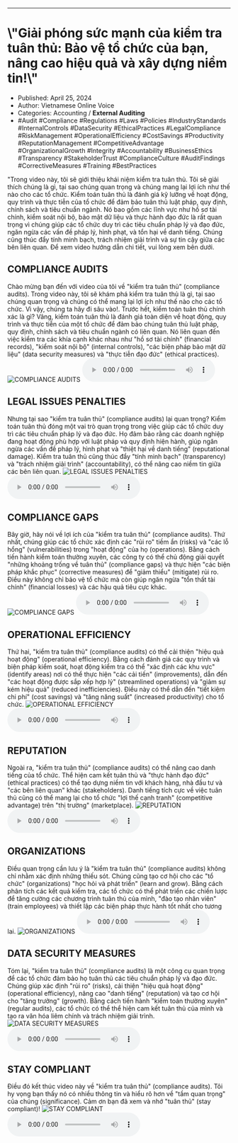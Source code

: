 
---

# \\"Giải phóng sức mạnh của kiểm tra tuân thủ: Bảo vệ tổ chức của bạn, nâng cao hiệu quả và xây dựng niềm tin!\\\"

- Published: April 25, 2024
- Author: Vietnamese Online Voice
- Categories: Accounting / **External Auditing**
- #Audit #Compliance #Regulations #Laws #Policies #IndustryStandards #InternalControls #DataSecurity #EthicalPractices #LegalCompliance #RiskManagement #OperationalEfficiency #CostSavings #Productivity #ReputationManagement #CompetitiveAdvantage #OrganizationalGrowth #Integrity #Accountability #BusinessEthics #Transparency #StakeholderTrust #ComplianceCulture #AuditFindings #CorrectiveMeasures #Training #BestPractices

"Trong video này, tôi sẽ giới thiệu khái niệm kiểm tra tuân thủ. Tôi sẽ giải thích chúng là gì, tại sao chúng quan trọng và chúng mang lại lợi ích như thế nào cho các tổ chức. Kiểm toán tuân thủ là đánh giá kỹ lưỡng về hoạt động, quy trình và thực tiễn của tổ chức để đảm bảo tuân thủ luật pháp, quy định, chính sách và tiêu chuẩn ngành. Nó bao gồm các lĩnh vực như hồ sơ tài chính, kiểm soát nội bộ, bảo mật dữ liệu và thực hành đạo đức là rất quan trọng vì chúng giúp các tổ chức duy trì các tiêu chuẩn pháp lý và đạo đức, ngăn ngừa các vấn đề pháp lý, hình phạt, và tổn hại về danh tiếng. Chúng cũng thúc đẩy tính minh bạch, trách nhiệm giải trình và sự tin cậy giữa các bên liên quan. Để xem video hướng dẫn chi tiết, vui lòng xem bên dưới.


## COMPLIANCE AUDITS

Chào mừng bạn đến với video của tôi về "kiểm tra tuân thủ" (compliance audits). Trong video này, tôi sẽ khám phá kiểm tra tuân thủ là gì, tại sao chúng quan trọng và chúng có thể mang lại lợi ích như thế nào cho các tổ chức. Vì vậy, chúng ta hãy đi sâu vào!. Trước hết, kiểm toán tuân thủ chính xác là gì? Vâng, kiểm toán tuân thủ là đánh giá toàn diện về hoạt động, quy trình và thực tiễn của một tổ chức để đảm bảo chúng tuân thủ luật pháp, quy định, chính sách và tiêu chuẩn ngành có liên quan. Nó liên quan đến việc kiểm tra các khía cạnh khác nhau như "hồ sơ tài chính" (financial records), "kiểm soát nội bộ" (internal controls), "các biện pháp bảo mật dữ liệu" (data security measures) và "thực tiễn đạo đức" (ethical practices).
![COMPLIANCE AUDITS](https://http-archiver-apis-production-80.schnworks.com/storage/images/transitions/2024-04-24/transition--33014426892-Montserrat-Medium-283593.jpg)
<audio controls>
    <source src="https://http-archiver-apis-production-80.schnworks.com/storage/audio/file-30635153035.mp3" type="audio/mpeg">
</audio>



## LEGAL ISSUES PENALTIES

Nhưng tại sao "kiểm tra tuân thủ" (compliance audits) lại quan trọng? Kiểm toán tuân thủ đóng một vai trò quan trọng trong việc giúp các tổ chức duy trì các tiêu chuẩn pháp lý và đạo đức. Họ đảm bảo rằng các doanh nghiệp đang hoạt động phù hợp với luật pháp và quy định hiện hành, giúp ngăn ngừa các vấn đề pháp lý, hình phạt và "thiệt hại về danh tiếng" (reputational damage). Kiểm tra tuân thủ cũng thúc đẩy "tính minh bạch" (transparency) và "trách nhiệm giải trình" (accountability), có thể nâng cao niềm tin giữa các bên liên quan.
![LEGAL ISSUES PENALTIES](https://http-archiver-apis-production-80.schnworks.com/storage/images/transitions/2024-04-24/transition--12051887025-Montserrat-Thin-004895.jpg)
<audio controls>
    <source src="https://http-archiver-apis-production-80.schnworks.com/storage/audio/file-30336144341.mp3" type="audio/mpeg">
</audio>



## COMPLIANCE GAPS

Bây giờ, hãy nói về lợi ích của "kiểm tra tuân thủ" (compliance audits). Thứ nhất, chúng giúp các tổ chức xác định các "rủi ro" tiềm ẩn (risks) và "các lỗ hổng" (vulnerabilities) trong "hoạt động" của họ (operations). Bằng cách tiến hành kiểm toán thường xuyên, các công ty có thể chủ động giải quyết "những khoảng trống về tuân thủ" (compliance gaps) và thực hiện "các biện pháp khắc phục" (corrective measures) để "giảm thiểu" (mitigate) rủi ro. Điều này không chỉ bảo vệ tổ chức mà còn giúp ngăn ngừa "tổn thất tài chính" (financial losses) và các hậu quả tiêu cực khác.
![COMPLIANCE GAPS](https://http-archiver-apis-production-80.schnworks.com/storage/images/transitions/2024-04-24/transition-7084469464-Montserrat-ExtraBold-880E4F.jpg)
<audio controls>
    <source src="https://http-archiver-apis-production-80.schnworks.com/storage/audio/file-19535988122.mp3" type="audio/mpeg">
</audio>



## OPERATIONAL EFFICIENCY

Thứ hai, "kiểm tra tuân thủ" (compliance audits) có thể cải thiện "hiệu quả hoạt động" (operational efficiency). Bằng cách đánh giá các quy trình và biện pháp kiểm soát, hoạt động kiểm tra có thể "xác định các khu vực" (identify areas) nơi có thể thực hiện "các cải tiến" (improvements), dẫn đến "các hoạt động được sắp xếp hợp lý" (streamlined operations) và "giảm sự kém hiệu quả" (reduced inefficiencies). Điều này có thể dẫn đến "tiết kiệm chi phí" (cost savings) và "tăng năng suất" (increased productivity) cho tổ chức.
![OPERATIONAL EFFICIENCY](https://http-archiver-apis-production-80.schnworks.com/storage/images/transitions/2024-04-24/transition--19737368545-Montserrat-SemiBold-673AB7.jpg)
<audio controls>
    <source src="https://http-archiver-apis-production-80.schnworks.com/storage/audio/file-1125954443.mp3" type="audio/mpeg">
</audio>



## REPUTATION

Ngoài ra, "kiểm tra tuân thủ" (compliance audits) có thể nâng cao danh tiếng của tổ chức. Thể hiện cam kết tuân thủ và "thực hành đạo đức" (ethical practices) có thể tạo dựng niềm tin với khách hàng, nhà đầu tư và "các bên liên quan" khác (stakeholders). Danh tiếng tích cực về việc tuân thủ cũng có thể mang lại cho tổ chức "lợi thế cạnh tranh" (competitive advantage) trên "thị trường" (marketplace).
![REPUTATION](https://http-archiver-apis-production-80.schnworks.com/storage/images/transitions/2024-04-24/transition--12326911786-Montserrat-SemiBold-673AB7.jpg)
<audio controls>
    <source src="https://http-archiver-apis-production-80.schnworks.com/storage/audio/file-13066645291.mp3" type="audio/mpeg">
</audio>



## ORGANIZATIONS

Điều quan trọng cần lưu ý là "kiểm tra tuân thủ" (compliance audits) không chỉ nhằm xác định những thiếu sót. Chúng cũng tạo cơ hội cho các "tổ chức" (organizations) "học hỏi và phát triển" (learn and grow). Bằng cách phân tích các kết quả kiểm tra, các tổ chức có thể phát triển các chiến lược để tăng cường các chương trình tuân thủ của mình, "đào tạo nhân viên" (train employees) và thiết lập các biện pháp thực hành tốt nhất cho tương lai.
![ORGANIZATIONS](https://http-archiver-apis-production-80.schnworks.com/storage/images/transitions/2024-04-24/transition--36313037587-Montserrat-Bold-880E4F.jpg)
<audio controls>
    <source src="https://http-archiver-apis-production-80.schnworks.com/storage/audio/file-9444693040.mp3" type="audio/mpeg">
</audio>



## DATA SECURITY MEASURES

Tóm lại, "kiểm tra tuân thủ" (compliance audits) là một công cụ quan trọng để các tổ chức đảm bảo họ tuân thủ các tiêu chuẩn pháp lý và đạo đức. Chúng giúp xác định "rủi ro" (risks), cải thiện "hiệu quả hoạt động" (operational efficiency), nâng cao "danh tiếng" (reputation) và tạo cơ hội cho "tăng trưởng" (growth). Bằng cách tiến hành "kiểm toán thường xuyên" (regular audits), các tổ chức có thể thể hiện cam kết tuân thủ của mình và tạo ra văn hóa liêm chính và trách nhiệm giải trình.
![DATA SECURITY MEASURES](https://http-archiver-apis-production-80.schnworks.com/storage/images/transitions/2024-04-24/transition--10877670042-Montserrat-Medium-1A237E.jpg)
<audio controls>
    <source src="https://http-archiver-apis-production-80.schnworks.com/storage/audio/file-64594245507.mp3" type="audio/mpeg">
</audio>



## STAY COMPLIANT

Điều đó kết thúc video này về "kiểm tra tuân thủ" (compliance audits). Tôi hy vọng bạn thấy nó có nhiều thông tin và hiểu rõ hơn về "tầm quan trọng" của chúng (significance). Cảm ơn bạn đã xem và nhớ "tuân thủ" (stay compliant)!
![STAY COMPLIANT](https://http-archiver-apis-production-80.schnworks.com/storage/images/transitions/2024-04-24/transition-18777722873-Montserrat-ExtraBold-673AB7.jpg)
<audio controls>
    <source src="https://http-archiver-apis-production-80.schnworks.com/storage/audio/file-601605993.mp3" type="audio/mpeg">
</audio>

